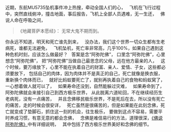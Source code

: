 近期，东航MU5735坠机事件冲上热搜，牵动全国人们的心，
&nbsp;
飞机在飞行过程中，突然直线俯冲，撞击地面，事后报告，飞机上全部人员遇难，无一生还，
&nbsp;
佛说人命在呼吸之间，

> 《地藏菩萨本愿经》：
> 无常大鬼不期而到。

你永远不知道，明天和死亡谁先到来，
&nbsp;
没办法，我们这个世界一切众生都有生老病死，谁都无法避免，
&nbsp;
飞机坠机，死亡率非常高，几乎100%，如果自己遇到这种危机时刻，应该怎么做最好？
&nbsp;
答案是念“阿弥陀佛”，
口里念“阿弥陀佛”，心里想念“阿弥陀佛”，
把“阿弥陀佛”当做自己最思念的父母，远在他方最亲的人，
&nbsp;
这个时候，要万缘放下，心里不能在执着自己的财富、亲人、爱情、子女，这些都必须要放下，
包括自己的肉体，因为肉体并不是真正的自己，死亡就像是换衣服，重新换个肉体而已，
&nbsp;
就好比蚂蚁要死亡了，就别再执着自己的食物和蚂蚁窝了，一心想着做人就可以了，
&nbsp;
如果寿命还没到，自然能躲过灾难，
&nbsp;
如果寿命到了，阿弥陀佛就会来接引自己到西方极乐世界，
从此脱离六道轮回，不在继续经历生老病死，没有一点痛苦，
&nbsp;
并且念佛移民极乐世界，不是死后在去，所以没有死亡的痛苦，走的时候会很安详，
&nbsp;
死亡虽然是很痛苦的，但是如果能在此刻念佛，死亡就变成了垫脚石，抓住这一刻的机会，往生极乐，
要做到这点不容易，需要平时养成习惯，有意无意的都会念佛，
&nbsp;
念佛是难信易行的方法，道理很深，[《佛说阿弥陀佛》](https://www.kancloud.cn/luojiangtao/foshuoemituofo)中有详细说明，
&nbsp;
其中包括了西方极乐世界美好和念佛的细节。
